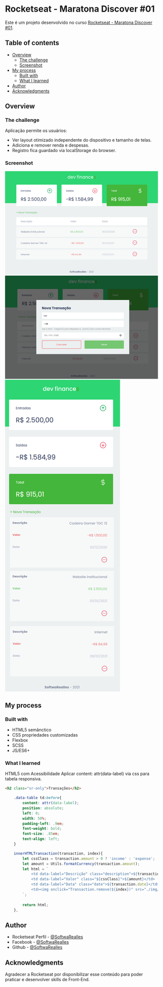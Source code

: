 # Rocketseat - Maratona Discover #01
Este é um projeto desenvolvido no curso [Rocketseat - Maratona Discover #01](https://app.rocketseat.com.br/node/maratona-discover-edicao-01).

## Table of contents
- [Overview](#overview)
  - [The challenge](#the-challenge)
  - [Screenshot](#screenshot)
- [My process](#my-process)
  - [Built with](#built-with)
  - [What I learned](#what-i-learned)
- [Author](#author)
- [Acknowledgments](#acknowledgments)

## Overview

### The challenge
Aplicação permite os usuários:

- Ver layout otimizado independente do dispositivo e tamanho de telas.
- Adiciona e remover renda e despesas.
- Registro fica guardado via localStorage do browser.

### Screenshot
![Solution PC](./img/solution-pc.png)
![Solution PC Modal](./img/solution-pc-modal.png)
![Solution Mobile](./img/solution-mobile.png)

## My process

### Built with
- HTML5 semânctico
- CSS propriedades customizadas
- Flexbox
- SCSS
- JS/ES6+

### What I learned
HTML5 com Acessibilidade
Aplicar content: attr(data-label) via css para tabela responsiva.

```html
<h2 class="sr-only">Transações</h2>
```

```css
	.data-table td:before{
		content: attr(data-label);
		position: absolute;
		left: 0;
		width: 50%;
		padding-left: .9em;
		font-weight: bold;
		font-size: .85em;
		text-align: left;
	}
```

```js
	innerHTMLTransaction(transaction, index){
		let cssClass = transaction.amount > 0 ? 'income' : 'expense';
		let amount = Utils.formatCurrency(transaction.amount);
		let html = `
			<td data-label="Descrição" class="description">${transaction.description}</td>
			<td data-label="Valor" class="${cssClass}">${amount}</td>
			<td data-label="Data" class="date">${transaction.date}</td>
			<td><img onclick="Transaction.remove(${index})" src="./img/minus.svg" alt="Ícone"/></td>
		`;

		return html;
	},
```

## Author
- Rocketseat Perfil - [@SoftwaRealles](https://app.rocketseat.com.br/me/softwarealles)
- Facebook - [@SoftwaRealles](https://www.facebook.com/softwarealles)
- Github - [@SoftwaRealles](https://github.com/SoftwaRealles)

## Acknowledgments
Agradecer a Rocketseat por disponibilizar esse conteúdo para poder praticar e desenvolver skills de Front-End.
